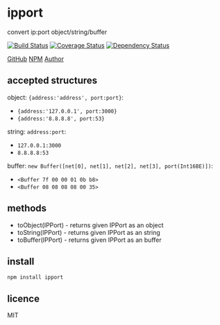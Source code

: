 # ipport

convert ip:port object/string/buffer

[![Build Status](https://travis-ci.org/bencevans/node-ipport.png?branch=master)](https://travis-ci.org/bencevans/node-ipport)
[![Coverage Status](https://coveralls.io/repos/bencevans/node-ipport/badge.png?branch=master)](https://coveralls.io/r/bencevans/node-ipport?branch=master)
[![Dependency Status](https://david-dm.org/bencevans/node-ipport.png)](https://david-dm.org/bencevans/node-ipport)

[GitHub](http://github.com/bencevans/node-ipport) [NPM](https://npmjs.org/package/ipport) [Author](http://bensbit.co.uk)

## accepted structures

object: `{address:'address', port:port}`:

* `{address:'127.0.0.1', port:3000}`
* `{address:'8.8.8.8', port:53}`

string: `address:port`:

* `127.0.0.1:3000`
* `8.8.8.8:53`

buffer: `new Buffer([net[0], net[1], net[2], net[3], port(Int16BE)])`:

* `<Buffer 7f 00 00 01 0b b8>`
* `<Buffer 08 08 08 08 00 35>`

## methods

* toObject(IPPort) - returns given IPPort as an object
* toString(IPPort) - returns given IPPort as an string
* toBuffer(IPPort) - returns given IPPort as an buffer

## install

`npm install ipport`


## licence

MIT